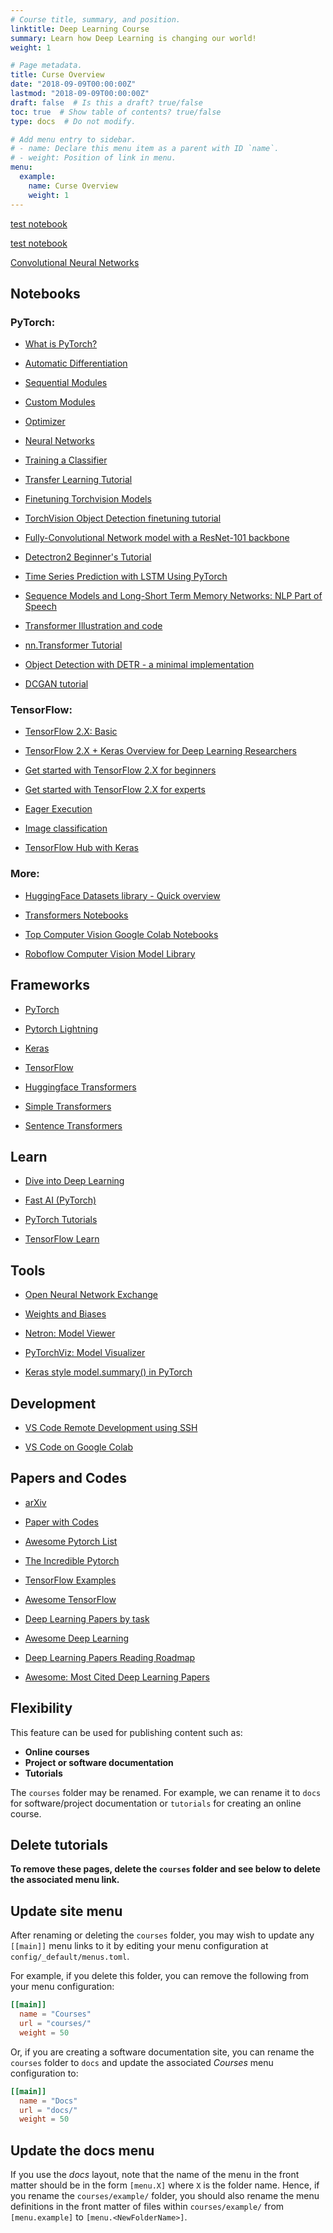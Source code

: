 ```yaml
---
# Course title, summary, and position.
linktitle: Deep Learning Course
summary: Learn how Deep Learning is changing our world!
weight: 1

# Page metadata.
title: Curse Overview
date: "2018-09-09T00:00:00Z"
lastmod: "2018-09-09T00:00:00Z"
draft: false  # Is this a draft? true/false
toc: true  # Show table of contents? true/false
type: docs  # Do not modify.

# Add menu entry to sidebar.
# - name: Declare this menu item as a parent with ID `name`.
# - weight: Position of link in menu.
menu:
  example:
    name: Curse Overview
    weight: 1
---
```


[test notebook](https://githubtocolab.com/dlmacedo/starter-academic/blob/master/content/courses/deeplearning/notebooks/pytorch/cifar10_tutorial.ipynb)

[test notebook](https://githubtocolab.com/dlmacedo/deep-learning-course/blob/master/notebooks/pytorch/cifar10_tutorial.ipynb)

[Convolutional Neural Networks](convolutional_neural_networks)


## Notebooks

### PyTorch:

* [What is PyTorch?](https://github.com/dlmacedo/deep-learning-class/blob/master/notebooks/pytorch/tensor_tutorial.ipynb)

* [Automatic Differentiation](https://github.com/dlmacedo/deep-learning-class/blob/master/notebooks/pytorch/autograd_tutorial.ipynb)

* [Sequential Modules](https://github.com/dlmacedo/deep-learning-class/blob/master/notebooks/pytorch/two_layer_net_nn.ipynb)

* [Custom Modules](https://github.com/dlmacedo/deep-learning-class/blob/master/notebooks/pytorch/two_layer_net_module.ipynb)

* [Optimizer](https://github.com/dlmacedo/deep-learning-class/blob/master/notebooks/pytorch/two_layer_net_optim.ipynb)

* [Neural Networks](https://github.com/dlmacedo/deep-learning-class/blob/master/notebooks/pytorch/neural_networks_tutorial.ipynb)

* [Training a Classifier](https://github.com/dlmacedo/deep-learning-class/blob/master/notebooks/pytorch/cifar10_tutorial.ipynb)

* [Transfer Learning Tutorial](https://github.com/dlmacedo/deep-learning-class/blob/master/notebooks/pytorch/transfer_learning_tutorial.ipynb)

* [Finetuning Torchvision Models](https://github.com/dlmacedo/deep-learning-class/blob/master/notebooks/pytorch/finetuning_torchvision_models_tutorial.ipynb)

* [TorchVision Object Detection finetuning tutorial](https://github.com/dlmacedo/deep-learning-class/blob/master/notebooks/pytorch/torchvision_finetuning_instance_segmentation.ipynb)

* [Fully-Convolutional Network model with a ResNet-101 backbone](https://github.com/dlmacedo/deep-learning-class/blob/master/notebooks/pytorch/pytorch_vision_fcn_resnet101.ipynb)

* [Detectron2 Beginner's Tutorial](https://github.com/dlmacedo/deep-learning-class/blob/master/notebooks/pytorch/Detectron2_Tutorial.ipynb)

* [Time Series Prediction with LSTM Using PyTorch](https://github.com/dlmacedo/deep-learning-class/blob/master/notebooks/pytorch/Time_Series_Prediction_with_LSTM_Using_PyTorch.ipynb)

* [Sequence Models and Long-Short Term Memory Networks: NLP Part of Speech](https://github.com/dlmacedo/deep-learning-class/blob/master/notebooks/pytorch/sequence_models_tutorial.ipynb)

* [Transformer Illustration and code](https://github.com/dlmacedo/deep-learning-class/blob/master/notebooks/pytorch/Transformer_Illustration_and_code.ipynb)

* [nn.Transformer Tutorial](https://github.com/dlmacedo/deep-learning-class/blob/master/notebooks/pytorch/transformer_tutorial.ipynb)

* [Object Detection with DETR - a minimal implementation](https://github.com/dlmacedo/deep-learning-class/blob/master/notebooks/pytorch/detr_demo.ipynb)

* [DCGAN tutorial](https://github.com/dlmacedo/deep-learning-class/blob/master/notebooks/pytorch/dcgan_faces_tutorial.ipynb)

### TensorFlow:

* [TensorFlow 2.X: Basic](https://github.com/dlmacedo/deep-learning-class/blob/master/notebooks/tensorflow/TF_2_0.ipynb)

* [TensorFlow 2.X + Keras Overview for Deep Learning Researchers](https://github.com/dlmacedo/deep-learning-class/blob/master/notebooks/tensorflow/TensorFlow_2_0_%2B_Keras_Crash_Course.ipynb)

* [Get started with TensorFlow 2.X for beginners](https://github.com/dlmacedo/deep-learning-class/blob/master/notebooks/tensorflow/beginner.ipynb)

* [Get started with TensorFlow 2.X for experts](https://github.com/dlmacedo/deep-learning-class/blob/master/notebooks/tensorflow/advanced.ipynb)

* [Eager Execution](https://github.com/dlmacedo/deep-learning-class/blob/master/notebooks/tensorflow/eager.ipynb)

* [Image classification](https://github.com/dlmacedo/deep-learning-class/blob/master/notebooks/tensorflow/classification.ipynb)

* [TensorFlow Hub with Keras](https://github.com/dlmacedo/deep-learning-class/blob/master/notebooks/tensorflow/hub_with_keras.ipynb)

### More:

* [HuggingFace Datasets library - Quick overview](https://github.com/huggingface/datasets/blob/master/notebooks/Overview.ipynb)

* [Transformers Notebooks](https://github.com/huggingface/transformers/tree/master/notebooks)

* [Top Computer Vision Google Colab Notebooks](https://www.qblocks.cloud/creators/computer-vision-google-colab-notebooks)

* [Roboflow Computer Vision Model Library](https://models.roboflow.com)

## Frameworks

* [PyTorch](https://pytorch.org)

* [Pytorch Lightning](https://github.com/PyTorchLightning/pytorch-lightning)

* [Keras](https://keras.io)

* [TensorFlow](https://www.tensorflow.org)

* [Huggingface Transformers](https://github.com/huggingface/transformers)

* [Simple Transformers](https://github.com/ThilinaRajapakse/simpletransformers)

* [Sentence Transformers](https://github.com/UKPLab/sentence-transformers)

## Learn

* [Dive into Deep Learning](https://d2l.ai)

* [Fast AI (PyTorch)](https://www.fast.ai)

* [PyTorch Tutorials](https://pytorch.org/tutorials)

* [TensorFlow Learn](https://www.tensorflow.org/learn)

## Tools

* [Open Neural Network Exchange](https://onnx.ai)

* [Weights and Biases](https://www.wandb.com)

* [Netron: Model Viewer](https://github.com/lutzroeder/netron)

* [PyTorchViz: Model Visualizer](https://github.com/szagoruyko/pytorchviz)

* [Keras style model.summary() in PyTorch](https://github.com/sksq96/pytorch-summary)

## Development

* [VS Code Remote Development using SSH](https://code.visualstudio.com/docs/remote/ssh)

* [VS Code on Google Colab](https://amitness.com/vscode-on-colab)

## Papers and Codes

* [arXiv](https://arxiv.org)

* [Paper with Codes](https://paperswithcode.com)

* [Awesome Pytorch List](https://github.com/bharathgs/Awesome-pytorch-list)

* [The Incredible Pytorch](https://github.com/ritchieng/the-incredible-pytorch)

* [TensorFlow Examples](https://github.com/aymericdamien/TensorFlow-Examples)

* [Awesome TensorFlow](https://github.com/jtoy/awesome-tensorflow)

* [Deep Learning Papers by task](https://github.com/sbrugman/deep-learning-papers)

* [Awesome Deep Learning](https://github.com/ChristosChristofidis/awesome-deep-learning)

* [Deep Learning Papers Reading Roadmap](https://github.com/floodsung/Deep-Learning-Papers-Reading-Roadmap)

* [Awesome: Most Cited Deep Learning Papers](https://github.com/terryum/awesome-deep-learning-papers)













## Flexibility

This feature can be used for publishing content such as:

* **Online courses**
* **Project or software documentation**
* **Tutorials**

The `courses` folder may be renamed. For example, we can rename it to `docs` for software/project documentation or `tutorials` for creating an online course.

## Delete tutorials

**To remove these pages, delete the `courses` folder and see below to delete the associated menu link.**

## Update site menu

After renaming or deleting the `courses` folder, you may wish to update any `[[main]]` menu links to it by editing your menu configuration at `config/_default/menus.toml`.

For example, if you delete this folder, you can remove the following from your menu configuration:

```toml
[[main]]
  name = "Courses"
  url = "courses/"
  weight = 50
```

Or, if you are creating a software documentation site, you can rename the `courses` folder to `docs` and update the associated *Courses* menu configuration to:

```toml
[[main]]
  name = "Docs"
  url = "docs/"
  weight = 50
```

## Update the docs menu

If you use the *docs* layout, note that the name of the menu in the front matter should be in the form `[menu.X]` where `X` is the folder name. Hence, if you rename the `courses/example/` folder, you should also rename the menu definitions in the front matter of files within `courses/example/` from `[menu.example]` to `[menu.<NewFolderName>]`.

